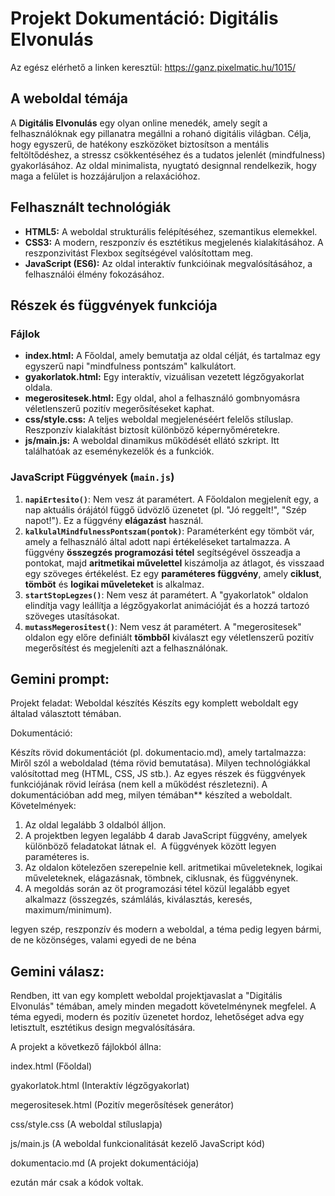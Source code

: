 # Projekt Dokumentáció: Digitális Elvonulás

Az egész elérhető a linken keresztül: https://ganz.pixelmatic.hu/1015/

## A weboldal témája

A **Digitális Elvonulás** egy olyan online menedék, amely segít a felhasználóknak egy pillanatra megállni a rohanó digitális világban. Célja, hogy egyszerű, de hatékony eszközöket biztosítson a mentális feltöltődéshez, a stressz csökkentéséhez és a tudatos jelenlét (mindfulness) gyakorlásához. Az oldal minimalista, nyugtató designnal rendelkezik, hogy maga a felület is hozzájáruljon a relaxációhoz.

## Felhasznált technológiák

* **HTML5:** A weboldal strukturális felépítéséhez, szemantikus elemekkel.
* **CSS3:** A modern, reszponzív és esztétikus megjelenés kialakításához. A reszponzivitást Flexbox segítségével valósítottam meg.
* **JavaScript (ES6):** Az oldal interaktív funkcióinak megvalósításához, a felhasználói élmény fokozásához.

## Részek és függvények funkciója

### Fájlok

* **index.html:** A Főoldal, amely bemutatja az oldal célját, és tartalmaz egy egyszerű napi "mindfulness pontszám" kalkulátort.
* **gyakorlatok.html:** Egy interaktív, vizuálisan vezetett légzőgyakorlat oldala.
* **megerositesek.html:** Egy oldal, ahol a felhasználó gombnyomásra véletlenszerű pozitív megerősítéseket kaphat.
* **css/style.css:** A teljes weboldal megjelenéséért felelős stíluslap. Reszponzív kialakítást biztosít különböző képernyőméretekre.
* **js/main.js:** A weboldal dinamikus működését ellátó szkript. Itt találhatóak az eseménykezelők és a funkciók.

### JavaScript Függvények (`main.js`)

1.  **`napiErtesito()`**: Nem vesz át paramétert. A Főoldalon megjelenít egy, a nap aktuális órájától függő üdvözlő üzenetet (pl. "Jó reggelt!", "Szép napot!"). Ez a függvény **elágazást** használ.
2.  **`kalkulalMindfulnessPontszam(pontok)`**: Paraméterként egy tömböt vár, amely a felhasználó által adott napi értékeléseket tartalmazza. A függvény **összegzés programozási tétel** segítségével összeadja a pontokat, majd **aritmetikai művelettel** kiszámolja az átlagot, és visszaad egy szöveges értékelést. Ez egy **paraméteres függvény**, amely **ciklust**, **tömböt** és **logikai műveleteket** is alkalmaz.
3.  **`startStopLegzes()`**: Nem vesz át paramétert. A "gyakorlatok" oldalon elindítja vagy leállítja a légzőgyakorlat animációját és a hozzá tartozó szöveges utasításokat.
4.  **`mutassMegerositest()`**: Nem vesz át paramétert. A "megerositesek" oldalon egy előre definiált **tömbből** kiválaszt egy véletlenszerű pozitív megerősítést és megjeleníti azt a felhasználónak.

## Gemini prompt:
Projekt feladat: Weboldal készítés
Készíts egy komplett weboldalt egy általad választott témában.

Dokumentáció:

Készíts rövid dokumentációt (pl. dokumentacio.md), amely tartalmazza:
Miről szól a weboldalad (téma rövid bemutatása).
Milyen technológiákkal valósítottad meg (HTML, CSS, JS stb.).
Az egyes részek és függvények funkciójának rövid leírása (nem kell a működést részletezni).
A dokumentációban add meg, milyen témában** készíted a weboldalt.
Követelmények:

1. Az oldal legalább 3 oldalból álljon.
2. A projektben legyen legalább 4 darab JavaScript függvény, amelyek különböző feladatokat látnak el.
 A függvények között legyen paraméteres is.
3. Az oldalon kötelezően szerepelnie kell.
aritmetikai műveleteknek,
logikai műveleteknek,
elágazásnak,
tömbnek,
ciklusnak,
és függvénynek.
4. A megoldás során az öt programozási tétel közül legalább egyet alkalmazz (összegzés, számlálás, kiválasztás, keresés, maximum/minimum).

legyen szép, reszponzív és modern a weboldal, a téma pedig legyen bármi, de ne közönséges, valami egyedi de ne béna


## Gemini válasz:
Rendben, itt van egy komplett weboldal projektjavaslat a "Digitális Elvonulás" témában, amely minden megadott követelménynek megfelel. A téma egyedi, modern és pozitív üzenetet hordoz, lehetőséget adva egy letisztult, esztétikus design megvalósítására.

A projekt a következő fájlokból állna:

index.html (Főoldal)

gyakorlatok.html (Interaktív légzőgyakorlat)

megerositesek.html (Pozitív megerősítések generátor)

css/style.css (A weboldal stíluslapja)

js/main.js (A weboldal funkcionalitását kezelő JavaScript kód)

dokumentacio.md (A projekt dokumentációja)

ezután már csak a kódok voltak.